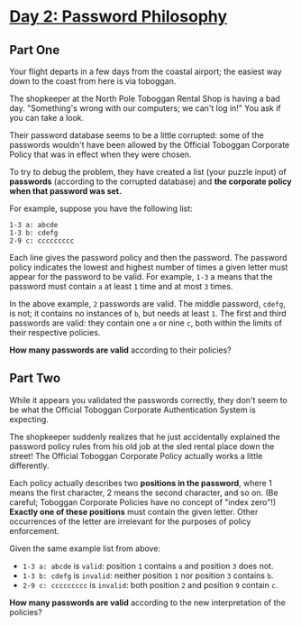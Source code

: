 # [Day 2: Password Philosophy](https://adventofcode.com/2020/day/2)

## Part One

Your flight departs in a few days from the coastal airport; the easiest way down to the coast from here is via toboggan.

The shopkeeper at the North Pole Toboggan Rental Shop is having a bad day. "Something's wrong with our computers; we can't log in!" You ask if you can take a look.

Their password database seems to be a little corrupted: some of the passwords wouldn't have been allowed by the Official Toboggan Corporate Policy that was in effect when they were chosen.

To try to debug the problem, they have created a list (your puzzle input) of __passwords__ (according to the corrupted database) and __the corporate policy when that password was set.__

For example, suppose you have the following list:

```plane
1-3 a: abcde
1-3 b: cdefg
2-9 c: ccccccccc
```

Each line gives the password policy and then the password. The password policy indicates the lowest and highest number of times a given letter must appear for the password to be valid. For example, `1-3` a means that the password must contain `a` at least `1` time and at most `3` times.

In the above example, `2` passwords are valid. The middle password, `cdefg`, is not; it contains no instances of `b`, but needs at least `1`. The first and third passwords are valid: they contain one `a` or nine `c`, both within the limits of their respective policies.

__How many passwords are valid__ according to their policies?

## Part Two

While it appears you validated the passwords correctly, they don't seem to be what the Official Toboggan Corporate Authentication System is expecting.

The shopkeeper suddenly realizes that he just accidentally explained the password policy rules from his old job at the sled rental place down the street! The Official Toboggan Corporate Policy actually works a little differently.

Each policy actually describes two __positions in the password__, where 1 means the first character, 2 means the second character, and so on. (Be careful; Toboggan Corporate Policies have no concept of "index zero"!) __Exactly one of these positions__ must contain the given letter. Other occurrences of the letter are irrelevant for the purposes of policy enforcement.

Given the same example list from above:

- `1-3 a: abcde` is `valid`: position `1` contains `a` and position `3` does not.
- `1-3 b: cdefg` is `invalid`: neither position `1` nor position `3` contains `b`.
- `2-9 c: ccccccccc` is `invalid`: both position `2` and position `9` contain `c`.

__How many passwords are valid__ according to the new interpretation of the policies?
